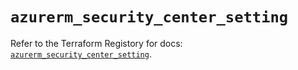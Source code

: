 # `azurerm_security_center_setting`

Refer to the Terraform Registory for docs: [`azurerm_security_center_setting`](https://www.terraform.io/docs/providers/azurerm/r/security_center_setting).
